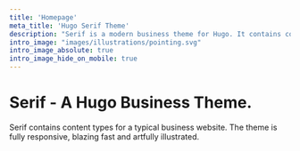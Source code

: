 ```yaml
---
title: 'Homepage'
meta_title: 'Hugo Serif Theme'
description: "Serif is a modern business theme for Hugo. It contains content types for the archetypical business website. The theme is fully responsive, blazing fast and artfully illustrated."
intro_image: "images/illustrations/pointing.svg"
intro_image_absolute: true
intro_image_hide_on_mobile: true
---
```


# Serif - A Hugo Business Theme.

Serif contains content types for a typical business website. The theme is fully responsive, blazing fast and artfully illustrated.
